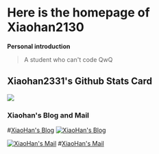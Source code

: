 # Here is the homepage of Xiaohan2130 #
**Personal introduction**
>
>A student who can't code QwQ
>

## Xiaohan2331's Github Stats Card ##
![](https://github-readme-stats.vercel.app/api?username=Xiaohan2331&show_icons=true&theme=tokyonight)

### Xiaohan's Blog and Mail ###
#[XiaoHan's Blog](http://catworld.icu "XiaoHan's Blog")
[![XiaoHan's Blog](https://img.shields.io/badge/XiaoHan's_Blog-blue)](http://catworld.icu)

[![XiaoHan's Mail](https://img.shields.io/badge/XiaoHan's_Mail-blue)](mailto:xiaohan3718@gmail.com)
#[XiaoHan's Mail](xiaohan3718@gmail.com "XiaoHan's Mail")

